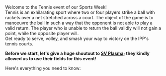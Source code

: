 Welcome to the Tennis event of our Sports Week!\
Tennis is an exhilarating sport where two or four players strike a ball with rackets over a net stretched across a court. The object of the game is to manoeuvre the ball in such a way that the opponent is not able to play a valid return. The player who is unable to return the ball validly will not gain a point, while the opposite player will.\
Get ready to serve, volley, and smash your way to victory on the IPP's tennis courts.

**Before we start, let's give a huge shoutout to [SV Plasma](https://www.svplasma.de/WWWSVP/Tennis/tennis.html); they kindly allowed us to use their fields for this event!**

Here's everything you need to know:
